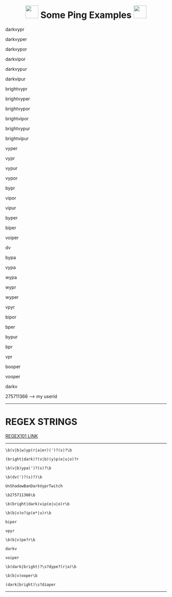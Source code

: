 <h1 align="center"><img src="https://pajbot.com/static/emoji-v2/img/twitter/64/1f514.png" width="40" height="40"> Some Ping Examples <img src="https://pajbot.com/static/emoji-v2/img/twitter/64/1f514.png" width="40" height="40"> </h1>

darkvypr

darkvyper

darkvypor

darkvipor

darkvypur

darkvipur

brightvypr

brightvyper

brightvypor

brightvipor

brightvypur

brightvipur

vyper

vypr

vypur

vypor

bypr

vipor

vipur

byper

biper

voiper

dv

bypa

vypa

wypa

wypr

wyper

vpyr

bipor

bper

bypur

bpr

vpr

booper

vooper

darkv

275711366 --> my userid

---

# REGEX STRINGS

[REGEX101 LINK](https://regex101.com/r/WtN0Sp/13)

---

`\b(v|b|w)yp(r|a|er)(')?(s)?\b`

`(bright|dark)?(v|b)(y)p(e|u|o)?r`

`\b(v|b)ypa(')?(s)?\b`

`\b(dv(')?(s)?)\b`

`UnShadowBanDarkVyprTwitch`

`\b275711366\b`

`\b(bright|dark)vip(e|u|o)r\b`

`\b(b|v)o?ip(o*|u)r\b`

`biper`

`vpyr`

`\b(b|v)pe?r\b`

`darkv`

`voiper`

`\b(dark|bright)?\s?dype?(r|a)\b`

`\b(b|v)ooper\b`

`(dark|bright)\s?diaper`

---
